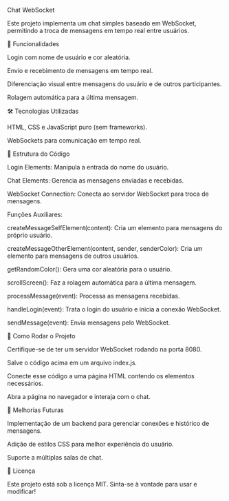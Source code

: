 Chat WebSocket

Este projeto implementa um chat simples baseado em WebSocket, permitindo a troca de mensagens em tempo real entre usuários.

📌 Funcionalidades

Login com nome de usuário e cor aleatória.

Envio e recebimento de mensagens em tempo real.

Diferenciação visual entre mensagens do usuário e de outros participantes.

Rolagem automática para a última mensagem.

🛠 Tecnologias Utilizadas

HTML, CSS e JavaScript puro (sem frameworks).

WebSockets para comunicação em tempo real.

📂 Estrutura do Código

Login Elements: Manipula a entrada do nome do usuário.

Chat Elements: Gerencia as mensagens enviadas e recebidas.

WebSocket Connection: Conecta ao servidor WebSocket para troca de mensagens.

Funções Auxiliares:

createMessageSelfElement(content): Cria um elemento para mensagens do próprio usuário.

createMessageOtherElement(content, sender, senderColor): Cria um elemento para mensagens de outros usuários.

getRandomColor(): Gera uma cor aleatória para o usuário.

scrollScreen(): Faz a rolagem automática para a última mensagem.

processMessage(event): Processa as mensagens recebidas.

handleLogin(event): Trata o login do usuário e inicia a conexão WebSocket.

sendMessage(event): Envia mensagens pelo WebSocket.

🚀 Como Rodar o Projeto

Certifique-se de ter um servidor WebSocket rodando na porta 8080.

Salve o código acima em um arquivo index.js.

Conecte esse código a uma página HTML contendo os elementos necessários.

Abra a página no navegador e interaja com o chat.

🔗 Melhorias Futuras

Implementação de um backend para gerenciar conexões e histórico de mensagens.

Adição de estilos CSS para melhor experiência do usuário.

Suporte a múltiplas salas de chat.

📜 Licença

Este projeto está sob a licença MIT. Sinta-se à vontade para usar e modificar!

